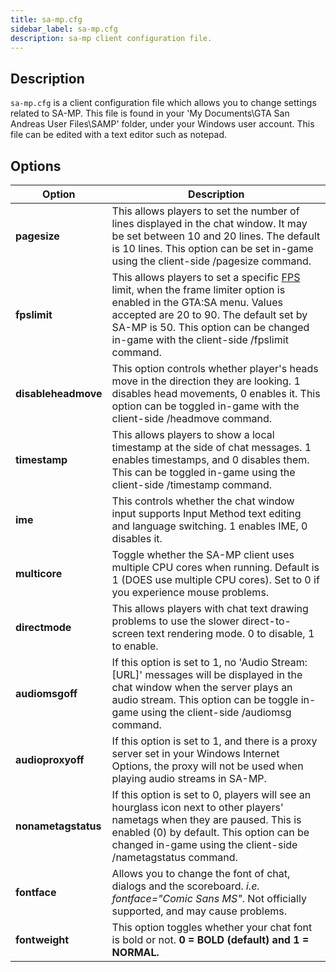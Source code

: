```yaml
---
title: sa-mp.cfg
sidebar_label: sa-mp.cfg
description: sa-mp client configuration file.
---
```


## Description

`sa-mp.cfg` is a client configuration file which allows you to change settings related to SA-MP. This file is found in your 'My Documents\\GTA San Andreas User Files\\SAMP' folder, under your Windows user account. This file can be edited with a text editor such as notepad.

## Options

| Option              | Description                                                                                                                                                                                                                                                                                        |
| ------------------- | -------------------------------------------------------------------------------------------------------------------------------------------------------------------------------------------------------------------------------------------------------------------------------------------------- |
| **pagesize**        | This allows players to set the number of lines displayed in the chat window. It may be set between 10 and 20 lines. The default is 10 lines. This option can be set in-game using the client-side /pagesize command.                                                                               |
| **fpslimit**        | This allows players to set a specific [FPS](https://en.wikipedia.org/wiki/Frame_rate) limit, when the frame limiter option is enabled in the GTA:SA menu. Values accepted are 20 to 90. The default set by SA-MP is 50. This option can be changed in-game with the client-side /fpslimit command. |
| **disableheadmove** | This option controls whether player's heads move in the direction they are looking. 1 disables head movements, 0 enables it. This option can be toggled in-game with the client-side /headmove command.                                                                                            |
| **timestamp**       | This allows players to show a local timestamp at the side of chat messages. 1 enables timestamps, and 0 disables them. This can be toggled in-game using the client-side /timestamp command.                                                                                                       |
| **ime**             | This controls whether the chat window input supports Input Method text editing and language switching. 1 enables IME, 0 disables it.                                                                                                                                                               |
| **multicore**       | Toggle whether the SA-MP client uses multiple CPU cores when running. Default is 1 (DOES use multiple CPU cores). Set to 0 if you experience mouse problems.                                                                                                                                       |
| **directmode**      | This allows players with chat text drawing problems to use the slower direct-to-screen text rendering mode. 0 to disable, 1 to enable.                                                                                                                                                             |
| **audiomsgoff**     | If this option is set to 1, no 'Audio Stream: \[URL\]' messages will be displayed in the chat window when the server plays an audio stream. This option can be toggle in-game using the client-side /audiomsg command.                                                                             |
| **audioproxyoff**   | If this option is set to 1, and there is a proxy server set in your Windows Internet Options, the proxy will not be used when playing audio streams in SA-MP.                                                                                                                                      |
| **nonametagstatus** | If this option is set to 0, players will see an hourglass icon next to other players' nametags when they are paused. This is enabled (0) by default. This option can be changed in-game using the client-side /nametagstatus command.                                                              |
| **fontface**        | Allows you to change the font of chat, dialogs and the scoreboard. _i.e. fontface="Comic Sans MS"_. Not officially supported, and may cause problems.                                                                                                                                              |
| **fontweight**      | This option toggles whether your chat font is bold or not. **0 = BOLD (default) and 1 = NORMAL.**                                                                                                                                                                                                  |
